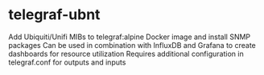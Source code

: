 # telegraf-ubnt
Add Ubiquiti/Unifi MIBs to telegraf:alpine Docker image and install SNMP packages
Can be used in combination with InfluxDB and Grafana to create dashboards for resource utilization
Requires additional configuration in telegraf.conf for outputs and inputs
